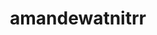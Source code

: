 ---
title: amandewatnitrr
github: https://github.com/amandewatnitrr
mode: dark
transition: 3s
archetype:
  - Little Bit of Everything
---